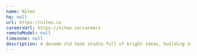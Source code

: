 ```yaml
---
name: Niteo
hq: null
url: https://niteo.co
careersUrl: https://niteo.co/careers
remoteModel: null
timezone: null
description: A decade old SaaS studio full of bright ideas, building smart solutions to empower small businesses online.
---
```

